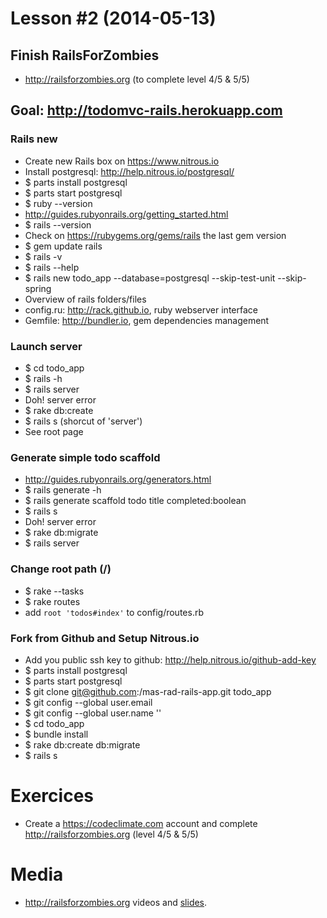 # Lesson #2 (2014-05-13)


## Finish RailsForZombies

- http://railsforzombies.org (to complete level 4/5 & 5/5)

## Goal: http://todomvc-rails.herokuapp.com

### Rails new

- Create new Rails box on https://www.nitrous.io
- Install postgresql: http://help.nitrous.io/postgresql/
- $ parts install postgresql
- $ parts start postgresql
- $ ruby --version
- http://guides.rubyonrails.org/getting_started.html
- $ rails --version
- Check on https://rubygems.org/gems/rails the last gem version
- $ gem update rails
- $ rails -v
- $ rails --help
- $ rails new todo_app --database=postgresql --skip-test-unit --skip-spring
- Overview of rails folders/files
- config.ru: http://rack.github.io, ruby webserver interface
- Gemfile: http://bundler.io, gem dependencies management

### Launch server

- $ cd todo_app
- $ rails -h
- $ rails server
- Doh! server error
- $ rake db:create
- $ rails s (shorcut of 'server')
- See root page

### Generate simple todo scaffold

- http://guides.rubyonrails.org/generators.html
- $ rails generate -h
- $ rails generate scaffold todo title completed:boolean
- $ rails s
- Doh! server error
- $ rake db:migrate
- $ rails server

### Change root path (/)

- $ rake --tasks
- $ rake routes
- add `root 'todos#index'` to config/routes.rb

### Fork from Github and Setup Nitrous.io

- Add you public ssh key to github: http://help.nitrous.io/github-add-key
- $ parts install postgresql
- $ parts start postgresql
- $ git clone git@github.com:<your github name>/mas-rad-rails-app.git todo_app
- $ git config --global user.email <your email>
- $ git config --global user.name '<your name>'
- $ cd todo_app
- $ bundle install
- $ rake db:create db:migrate
- $ rails s

# Exercices

- Create a https://codeclimate.com account and complete http://railsforzombies.org (level 4/5 & 5/5)

# Media

- http://railsforzombies.org videos and [slides](http://railsforzombies.com.s3.amazonaws.com/Rails-For-Zombies-Slides.pdf).
